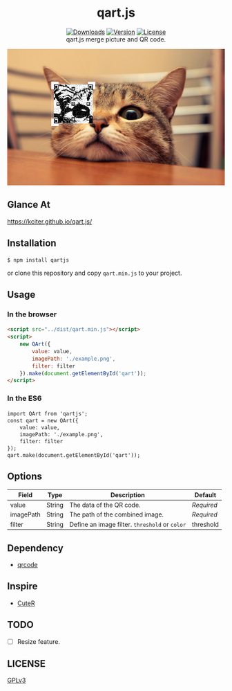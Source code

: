 <h1 align="center">qart.js</h1>
<p align="center">
<a href="https://www.npmjs.com/package/qartjs"><img src="https://img.shields.io/npm/dt/qartjs.svg" alt="Downloads"></a>
<a href="https://www.npmjs.com/package/qartjs"><img src="https://img.shields.io/npm/v/qartjs.svg" alt="Version"></a>
<a href="https://www.npmjs.com/package/qartjs"><img src="https://img.shields.io/npm/l/qartjs.svg" alt="License"></a>
<br>
qart.js merge picture and QR code.
</p>
<img src="intro.png">

## Glance At
https://kciter.github.io/qart.js/

## Installation
```
$ npm install qartjs
```
or clone this repository and copy `qart.min.js` to your project.

## Usage
### In the browser
```html
<script src="../dist/qart.min.js"></script>
<script>
	new QArt({
		value: value,
		imagePath: './example.png',
		filter: filter
	}).make(document.getElementById('qart'));
</script>
```

### In the ES6
```
import QArt from 'qartjs';
const qart = new QArt({
	value: value,
	imagePath: './example.png',
	filter: filter
});
qart.make(document.getElementById('qart'));
```

## Options
|Field|Type|Description|Default|
|-----|----|-----------|-------|
|value|String|The data of the QR code.|*Required*|
|imagePath|String|The path of the combined image.|*Required*|
|filter|String|Define an image filter. `threshold` or `color`|threshold|

## Dependency
* [qrcode](https://github.com/kazuhikoarase/qrcode-generator/tree/master/js)

## Inspire
* [CuteR](https://github.com/chinuno-usami/CuteR)

## TODO
* [ ] Resize feature.

## LICENSE
[GPLv3](LICENSE)
